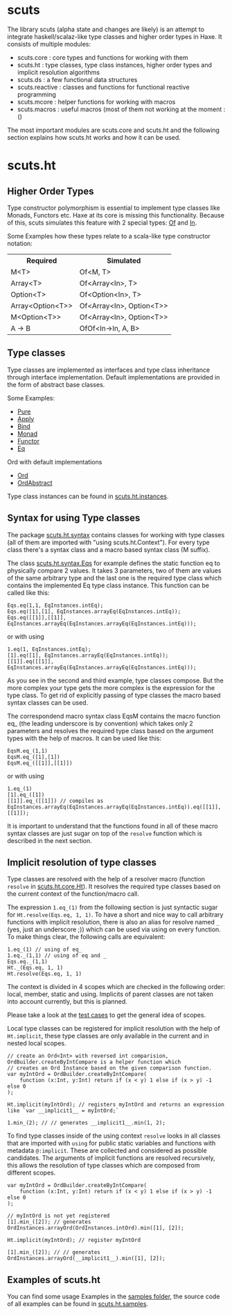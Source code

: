 scuts
=====

The library scuts (alpha state and changes are likely) is an attempt to integrate haskell/scalaz-like type classes and higher order types in Haxe. It consists of multiple modules:

* scuts.core : core types and functions for working with them
* scuts.ht : type classes, type class instances, higher order types and implicit resolution algorithms
* scuts.ds : a few functional data structures
* scuts.reactive : classes and functions for functional reactive programming
* scuts.mcore : helper functions for working with macros
* scuts.macros : useful macros (most of them not working at the moment :()



The most important modules are scuts.core and scuts.ht and the following section explains how scuts.ht works and how it can be used.

scuts.ht
========


Higher Order Types
------------------

Type constructor polymorphism is essential to implement type classes like Monads, Functors etc. Haxe at its core is missing this functionality. Because of this, scuts simulates this feature with 2 special types: [Of](https://github.com/frabbit/scuts/blob/master/scutsHt/src/scuts/ht/core/Of.hx) and [In](https://github.com/frabbit/scuts/blob/master/scutsHt/src/scuts/ht/core/In.hx). 

Some Examples how these types relate to a scala-like type constructor notation:

<table>
	<tr>
		<th>Required</th><th>Simulated</th>
	</tr>
	<tr>
		<td>M&lt;T&gt;</td><td>Of&lt;M, T&gt;</td>
	</tr>
	<tr>
		<td>Array&lt;T&gt;</td><td>Of&lt;Array&lt;In&gt;, T&gt;</td>
	</tr>
	<tr>
		<td>Option&lt;T&gt;</td><td>Of&lt;Option&lt;In&gt;, T&gt;</td>
	</tr>
	<tr>
		<td>Array&lt;Option&lt;T&gt;&gt;</td><td>Of&lt;Array&lt;In&gt;, Option&lt;T&gt;&gt;</td>
	</tr>
	<tr>
		<td>M&lt;Option&lt;T&gt;&gt;</td><td>Of&lt;Array&lt;In&gt;, Option&lt;T&gt;&gt;</td>
	</tr>
	<tr>
		<td>A -&gt; B</td><td>OfOf&lt;In-&gt;In, A, B&gt;</td>
	</tr>
</table>

Type classes
------------

Type classes are implemented as interfaces and type class inheritance through interface implementation. Default implementations are provided in the form of abstract base classes.

Some Examples:

* [Pure](https://github.com/frabbit/scuts/blob/master/scutsHt/src/scuts/ht/classes/Pure.hx)
* [Apply](https://github.com/frabbit/scuts/blob/master/scutsHt/src/scuts/ht/classes/Apply.hx)
* [Bind](https://github.com/frabbit/scuts/blob/master/scutsHt/src/scuts/ht/classes/Bind.hx)
* [Monad](https://github.com/frabbit/scuts/blob/master/scutsHt/src/scuts/ht/classes/Monad.hx)
* [Functor](https://github.com/frabbit/scuts/blob/master/scutsHt/src/scuts/ht/classes/Functor.hx)
* [Eq](https://github.com/frabbit/scuts/blob/master/scutsHt/src/scuts/ht/classes/Eq.hx)

Ord with default implementations

* [Ord](https://github.com/frabbit/scuts/blob/master/scutsHt/src/scuts/ht/classes/Ord.hx)
* [OrdAbstract](https://github.com/frabbit/scuts/blob/master/scutsHt/src/scuts/ht/classes/OrdAbstract.hx)

Type class instances can be found in [scuts.ht.instances](https://github.com/frabbit/scuts/tree/master/scutsHt/src/scuts/ht/instances).

Syntax for using Type classes
-----------------------------

The package [scuts.ht.syntax](https://github.com/frabbit/scuts/tree/master/scutsHt/src/scuts/ht/syntax) contains classes for working with type classes (all of them are imported with "using scuts.ht.Context"). For every type class there's a syntax class and a macro based syntax class (M suffix).

The class [scuts.ht.syntax.Eqs](https://github.com/frabbit/scuts/blob/master/scutsHt/src/scuts/ht/syntax/Eqs.hx) for example defines the static function eq to physically compare 2 values. It takes 3 parameters, two of them are values of the same arbitrary type and the last one is the required type class which contains the implemented Eq type class instance. This function can be called like this:

	Eqs.eq(1,1, EqInstances.intEq);
	Eqs.eq([1],[1], EqInstances.arrayEq(EqInstances.intEq));
	Eqs.eq([[1]],[[1]], EqInstances.arrayEq(EqInstances.arrayEq(EqInstances.intEq)));

or with using

	1.eq(1, EqInstances.intEq);
	[1].eq([1], EqInstances.arrayEq(EqInstances.intEq));
	[[1]].eq([[1]], EqInstances.arrayEq(EqInstances.arrayEq(EqInstances.intEq)));


As you see in the second and third example, type classes compose. But the more complex your type gets the more complex is the expression for the type class. To get rid of explicitly passing of type classes the macro based syntax classes can be used.

The correspondend macro syntax class EqsM contains the macro function eq_ (the leading underscore is by convention) which takes only 2 parameters and resolves the required type class based on the argument types with the help of macros. It can be used like this:

	EqsM.eq_(1,1)
	EqsM.eq_([1],[1])
	EqsM.eq_([[1]],[[1]])
	
or with using

	1.eq_(1)
	[1].eq_([1])
	[[1]].eq_([[1]]) // compiles as EqInstances.arrayEq(EqInstances.arrayEq(EqInstances.intEq)).eq([[1]], [[1]]);

It is important to understand that the functions found in all of these macro syntax classes are just sugar on top of the `resolve` function which is described in the next section.

Implicit resolution of type classes
-----------------------------------

Type classes are resolved with the help of a resolver macro (function `resolve` in [scuts.ht.core.Ht](https://github.com/frabbit/scuts/blob/master/scutsHt/src/scuts/ht/core/Ht.hx)). It resolves the required type classes based on the current context of the function/macro call. 

The expression `1.eq_(1)` from the following section is just syntactic sugar for `Ht.resolve(Eqs.eq, 1, 1)`. To have a short and nice way to call arbitrary functions with implicit resolution, there is also an alias for resolve named `_` (yes, just an underscore ;)) which can be used via using on every function. To make things clear, the following calls are equivalent: 

	1.eq_(1) // using of eq_
	1.eq._(1,1) // using of eq and _
	Eqs.eq._(1,1) 
	Ht._(Eqs.eq, 1, 1)
	Ht.resolve(Eqs.eq, 1, 1)


The context is divided in 4 scopes which are checked in the following order: local, member, static and using. Implicits of parent classes are not taken into account currently, but this is planned.

Please take a look at the [test cases](https://github.com/frabbit/scuts/blob/master/scutsHt/test/scuts/ht/ImplicitScopeTests.hx) to get the general idea of scopes.

Local type classes can be registered for implicit resolution with the help of `Ht.implicit`, these type classes are only available in the current and in nested local scopes.

	// create an Ord<Int> with reversed int comparision, OrdBuilder.createByIntCompare is a helper function which 
	// creates an Ord Instance based on the given comparison function.
	var myIntOrd = OrdBuilder.createByIntCompare(
		function (x:Int, y:Int) return if (x < y) 1 else if (x > y) -1 else 0
	);

	Ht.implicit(myIntOrd); // registers myIntOrd and returns an expression like `var __implicit1__ = myIntOrd;`

	1.min_(2); // // generates __implicit1__.min(1, 2);

To find type classes inside of the using context `resolve` looks in all classes that are imported with `using` for public static variables and functions with metadata `@:implicit`. These are collected and considered as possible candidates. The arguments of implicit functions are resolved recursively, this allows the resolution of type classes which are composed from different scopes.

	var myIntOrd = OrdBuilder.createByIntCompare(
		function (x:Int, y:Int) return if (x < y) 1 else if (x > y) -1 else 0
	);

	// myIntOrd is not yet registered
	[1].min_([2]); // generates OrdInstances.arrayOrd(OrdInstances.intOrd).min([1], [2]);

	Ht.implicit(myIntOrd); // register myIntOrd

	[1].min_([2]); // // generates OrdInstances.arrayOrd(__implicit1__).min([1], [2]);

Examples of scuts.ht
--------------------

You can find some usage Examples in the [samples folder](https://github.com/frabbit/scuts/tree/master/samples), the source code of all examples can be found in [scuts.ht.samples](https://github.com/frabbit/scuts/tree/master/samples/src/scuts/ht/samples).
